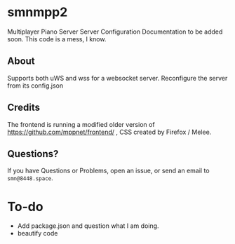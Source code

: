 # smnmpp2
Multiplayer Piano Server
Server Configuration Documentation to be added soon.
This code is a mess, I know. 
## About
Supports both uWS and wss for a websocket server. 
Reconfigure the server from its config.json
## Credits
The frontend is running a modified older version of <https://github.com/mppnet/frontend/> , CSS created by Firefox / Melee.
## Questions?
If you have Questions or Problems, open an issue, or send an email to `smn@8448.space`.
# To-do
 - Add package.json and question what I am doing.
 - beautify code
